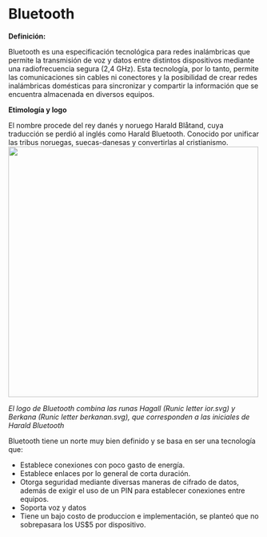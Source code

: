 # Bluetooth

  **Definición:**
  
 Bluetooth es una especificación tecnológica para redes inalámbricas que permite la transmisión de voz y datos entre distintos dispositivos mediante una radiofrecuencia segura (2,4 GHz). Esta tecnología, por lo tanto, permite las comunicaciones sin cables ni conectores y la posibilidad de crear redes inalámbricas domésticas para sincronizar y compartir la información que se encuentra almacenada en diversos equipos.

 **Etimología y logo**
 
El nombre procede del rey danés y noruego Harald Blåtand, cuya traducción se perdió al inglés como Harald Bluetooth. Conocido por unificar las tribus noruegas, suecas-danesas y convertirlas al cristianismo.
  <img  width= "500" src="https://media.metrolatam.com/2018/04/16/a171f8c033d6e39d493a65d0b7cf6e1b-34d5b710c3a81821b371831d3901007c-1200x600.jpg" />
  
 *El logo de Bluetooth combina las runas Hagall (Runic letter ior.svg) y Berkana (Runic letter berkanan.svg), que corresponden a las iniciales de Harald Bluetooth*
 
 
 Bluetooth tiene un norte muy bien definido y se basa en ser una tecnología que:
 
* Establece conexiones con poco gasto de energía.
* Establece enlaces por lo general de corta duración.
* Otorga seguridad mediante diversas maneras de cifrado de datos, además de exigir el uso de un PIN para establecer conexiones entre equipos.
* Soporta voz y datos
* Tiene un bajo costo de produccion e implementación, se planteó que no sobrepasara los US$5 por dispositivo.
 


 


